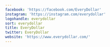 ```yaml
---
facebook: 'https://facebook.com/EveryDollar'
instagram: 'https://instagram.com/everydollar'
logohandle: everydollar
sort: everydollar
title: EveryDollar
twitter: EveryDollar
website: 'https://www.everydollar.com/'
---
```


